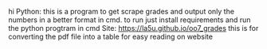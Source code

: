 hi
Python:
this is a program to get scrape grades and output only the numbers in a better format in cmd. to run just install requirements and run the python progtram in cmd
Site:
https://la5u.github.io/oo7_grades
this is for converting the pdf file into a table for easy reading on website
